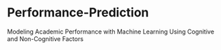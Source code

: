 # Performance-Prediction
Modeling Academic Performance with Machine Learning Using Cognitive and Non-Cognitive Factors
